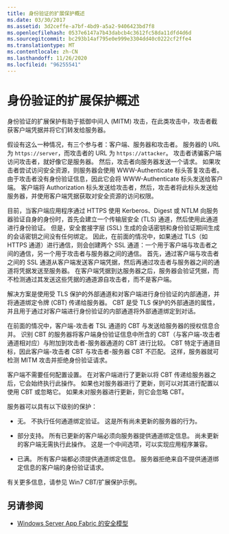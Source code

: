 ```yaml
---
title: 身份验证的扩展保护概述
ms.date: 03/30/2017
ms.assetid: 3d2ceffe-a7bf-4bd9-a5a2-9406423bd7f8
ms.openlocfilehash: 0537e6147a7b43dabcb4c3612fc58da11dfd4d6d
ms.sourcegitcommit: bc293b14af795e0e999e3304dd40c0222cf2ffe4
ms.translationtype: MT
ms.contentlocale: zh-CN
ms.lasthandoff: 11/26/2020
ms.locfileid: "96255541"
---
```

# <a name="extended-protection-for-authentication-overview"></a>身份验证的扩展保护概述

身份验证的扩展保护有助于抵御中间人 (MITM) 攻击，在此类攻击中，攻击者截获客户端凭据并将它们转发给服务器。  
  
 假设有这么一种情况，有三个参与者：客户端、服务器和攻击者。 服务器的 URL 为 `https://server`，而攻击者的 URL 为 `https://attacker`。 攻击者诱骗客户端访问攻击者，就好像它是服务器。 然后，攻击者向服务器发送一个请求。 如果攻击者尝试访问安全资源，则服务器会使用 WWW-Authenticate 标头答复攻击者。 由于攻击者没有身份验证信息，因此它会将 WWW-Authenticate 标头发送给客户端。 客户端将 Authorization 标头发送给攻击者，然后，攻击者将此标头发送给服务器，并使用客户端凭据获取对安全资源的访问权限。  
  
 目前，当客户端应用程序通过 HTTPS 使用 Kerberos、Digest 或 NTLM 向服务器验证自身的身份时，首先会建立一个传输层安全 (TLS) 通道，然后使用此通道进行身份验证。 但是，安全套接字层 (SSL) 生成的会话密钥和身份验证期间生成的会话密钥之间没有任何绑定。 因此，在前面的情况中，如果通过 TLS（如 HTTPS 通道）进行通信，则会创建两个 SSL 通道：一个用于客户端与攻击者之间的通信，另一个用于攻击者与服务器之间的通信。 首先，通过客户端与攻击者之间的 SSL 通道从客户端发送客户端凭据，然后再通过攻击者与服务器之间的通道将凭据发送至服务器。 在客户端凭据到达服务器之后，服务器会验证凭据，而不检测通过其发送这些凭据的通道源自攻击者，而不是客户端。  
  
 解决方案是使用受 TLS 保护的外部通道和对客户端进行身份验证的内部通道，并将通道绑定令牌 (CBT) 传递给服务器。 CBT 是受 TLS 保护的外部通道的属性，并且用于通过对客户端进行身份验证的内部通道将外部通道绑定到对话。  
  
 在前面的情况中，客户端-攻击者 TSL 通道的 CBT 与发送给服务器的授权信息合并。 识别 CBT 的服务器将客户端身份验证信息中所含的 CBT（与客户端-攻击者通道相对应）与附加到攻击者-服务器通道的 CBT 进行比较。 CBT 特定于通道目标，因此客户端-攻击者 CBT 与攻击者-服务器 CBT 不匹配。 这样，服务器就可检测 MITM 攻击并拒绝身份验证请求。  
  
 客户端不需要任何配置设置。 在对客户端进行了更新以将 CBT 传递给服务器之后，它会始终执行此操作。 如果也对服务器进行了更新，则可以对其进行配置以使用 CBT 或忽略它。 如果未对服务器进行更新，则它会忽略 CBT。  
  
 服务器可以具有以下级别的保护：  
  
- 无。 不执行任何通道绑定验证。 这是所有尚未更新的服务器的行为。  
  
- 部分支持。 所有已更新的客户端必须向服务器提供通道绑定信息。 尚未更新的客户端无需执行此操作。 这是一个中间选项，可以实现应用程序兼容。  
  
- 已满。 所有客户端都必须提供通道绑定信息。 服务器拒绝来自不提供通道绑定信息的客户端的身份验证请求。  
  
 有关更多信息，请参见 Win7 CBT/扩展保护示例。  
  
## <a name="see-also"></a>另请参阅

- [Windows Server App Fabric 的安全模型](/previous-versions/appfabric/ee677202(v=azure.10))
